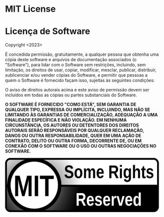 # MIT License
# Licença de Software

Copyright <2023> <Nickolas>

É concedida permissão, gratuitamente, a qualquer pessoa que obtenha uma cópia deste software e arquivos de documentação associados (o "Software"), para lidar com o Software sem restrições, incluindo, sem limitação, os direitos de usar, copiar, modificar, mesclar, publicar, distribuir, sublicenciar e/ou vender cópias do Software, e permitir que pessoas a quem o Software é fornecido façam isso, sujeitas às seguintes condições:

O aviso de direitos autorais acima e este aviso de permissão devem ser incluídos em todas as cópias ou partes substanciais do Software.

**O SOFTWARE É FORNECIDO "COMO ESTÁ", SEM GARANTIA DE QUALQUER TIPO, EXPRESSA OU IMPLÍCITA, INCLUINDO, MAS NÃO SE LIMITANDO ÀS GARANTIAS DE COMERCIALIZAÇÃO, ADEQUAÇÃO A UMA FINALIDADE ESPECÍFICA E NÃO VIOLAÇÃO. EM NENHUMA CIRCUNSTÂNCIA, OS AUTORES OU DETENTORES DOS DIREITOS AUTORAIS SERÃO RESPONSÁVEIS POR QUALQUER RECLAMAÇÃO, DANOS OU OUTRA RESPONSABILIDADE, QUER EM UMA AÇÃO DE CONTRATO, DELITO OU OUTRA FORMA, DECORRENTE DE, OU EM CONEXÃO COM O SOFTWARE OU O USO OU OUTRAS NEGOCIAÇÕES NO SOFTWARE.**

![Licença](foto.png)
